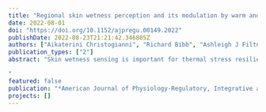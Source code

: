 ```yaml
---
title: "Regional skin wetness perception and its modulation by warm and cold whole-body skin temperatures in people with Multiple Sclerosis"
date: 2022-08-01
doi: "https://doi.org/10.1152/ajpregu.00149.2022"
publishDate: 2022-08-23T21:21:42.346805Z
authors: ["Aikaterini Christogianni", "Richard Bibb", "Ashleigh J Filtness", "Davide Filingeri"]
publication_types: ["2"]
abstract: "Skin wetness sensing is important for thermal stress resilience. Individuals with Multiple Sclerosis (MS) present greater vulnerability to thermal stress; yet it is unclear whether they present wetness sensing abnormalities. We investigated the effects of MS on wetness sensing and their modulation with changes in mean skin temperature (Tsk). Twelve MS participants (5M/7F; 48.3±10.8y; EDSS range: 1-7), and 11 healthy controls (4M/7F; 47.5±11.3y) undertook three trials, during which they performed a quantitative sensory test with either a thermo-neutral (30.9°C), warm (34.8°C), or cold (26.5°C) mean Tsk. Participants reported on visual analogue scales local wetness perceptions arising from the static and dynamic application of a cold-, neutral-, and warm-wet probe (1.32cm2; water content: 0.8ml), to the index-finger pad, forearm, and forehead. Data were analysed for the group-level effect of MS, as well as for its individual variability. Our results indicated that MS did not alter skin wetness sensitivity at a group level, across the skin sites and temperature tested, neither under normothermia nor under conditions of shifted thermal state. However, when taking an individualised approach to profiling wetness sensing abnormalities in MS, we found that 3 out of the 12 MS participants (i.e. 25% of the sample) presented a reduced wetness sensitivity on multiple skin sites, and to different wet stimuli (i.e. cold-, neutral-, and warm-wet). We conclude that some individuals with MS may possess reduced wetness sensitivity; however, this sensory symptom may vary greatly at an individual level. Larger-scale studies are warranted to characterise the mechanisms underlying such individual variability.

"
featured: false
publication: "*American Journal of Physiology-Regulatory, Integrative and Comparative Physiology*"
projects: []
---
```


